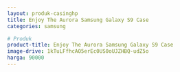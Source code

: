 ```yaml
---
layout: produk-casinghp
title: Enjoy The Aurora Samsung Galaxy S9 Case
categories: samsung

# Produk
product-title: Enjoy The Aurora Samsung Galaxy S9 Case
image-drive: 1kTuLFfhcAO5erEc0US0oUJZHBQ-udZ5o
harga: 90000
---
```

